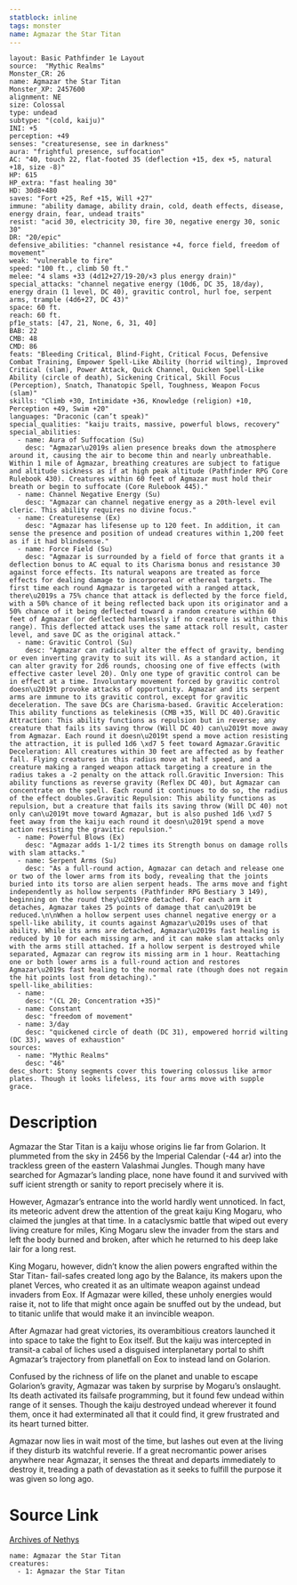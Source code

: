 ```yaml
---
statblock: inline
tags: monster
name: Agmazar the Star Titan
---
```

```statblock
layout: Basic Pathfinder 1e Layout
source:  "Mythic Realms"
Monster_CR: 26
name: Agmazar the Star Titan
Monster_XP: 2457600
alignment: NE
size: Colossal
type: undead
subtype: "(cold, kaiju)"
INI: +5
perception: +49
senses: "creaturesense, see in darkness"
aura: "frightful presence, suffocation"
AC: "40, touch 22, flat-footed 35 (deflection +15, dex +5, natural +18, size -8)"
HP: 615
HP_extra: "fast healing 30"
HD: 30d8+480
saves: "Fort +25, Ref +15, Will +27"
immune: "ability damage, ability drain, cold, death effects, disease, energy drain, fear, undead traits"
resist: "acid 30, electricity 30, fire 30, negative energy 30, sonic 30"
DR: "20/epic"
defensive_abilities: "channel resistance +4, force field, freedom of movement"
weak: "vulnerable to fire"
speed: "100 ft., climb 50 ft."
melee: "4 slams +33 (4d12+27/19-20/×3 plus energy drain)"
special_attacks: "channel negative energy (10d6, DC 35, 18/day), energy drain (1 level, DC 40), gravitic control, hurl foe, serpent arms, trample (4d6+27, DC 43)"
space: 60 ft.
reach: 60 ft.
pf1e_stats: [47, 21, None, 6, 31, 40]
BAB: 22
CMB: 48
CMD: 86
feats: "Bleeding Critical, Blind-Fight, Critical Focus, Defensive Combat Training, Empower Spell-Like Ability (horrid wilting), Improved Critical (slam), Power Attack, Quick Channel, Quicken Spell-Like Ability (circle of death), Sickening Critical, Skill Focus (Perception), Snatch, Thanatopic Spell, Toughness, Weapon Focus (slam)"
skills: "Climb +30, Intimidate +36, Knowledge (religion) +10, Perception +49, Swim +20"
languages: "Draconic (can’t speak)"
special_qualities: "kaiju traits, massive, powerful blows, recovery"
special_abilities:
  - name: Aura of Suffocation (Su)
    desc: "Agmazar\u2019s alien presence breaks down the atmosphere around it, causing the air to become thin and nearly unbreathable. Within 1 mile of Agmazar, breathing creatures are subject to fatigue and altitude sickness as if at high peak altitude (Pathfinder RPG Core Rulebook 430). Creatures within 60 feet of Agmazar must hold their breath or begin to suffocate (Core Rulebook 445)."
  - name: Channel Negative Energy (Su)
    desc: "Agmazar can channel negative energy as a 20th-level evil cleric. This ability requires no divine focus."
  - name: Creaturesense (Ex)
    desc: "Agmazar has lifesense up to 120 feet. In addition, it can sense the presence and position of undead creatures within 1,200 feet as if it had blindsense."
  - name: Force Field (Su)
    desc: "Agmazar is surrounded by a field of force that grants it a deflection bonus to AC equal to its Charisma bonus and resistance 30 against force effects. Its natural weapons are treated as force effects for dealing damage to incorporeal or ethereal targets. The first time each round Agmazar is targeted with a ranged attack, there\u2019s a 75% chance that attack is deflected by the force field, with a 50% chance of it being reflected back upon its originator and a 50% chance of it being deflected toward a random creature within 60 feet of Agmazar (or deflected harmlessly if no creature is within this range). This deflected attack uses the same attack roll result, caster level, and save DC as the original attack."
  - name: Gravitic Control (Su)
    desc: "Agmazar can radically alter the effect of gravity, bending or even inverting gravity to suit its will. As a standard action, it can alter gravity for 2d6 rounds, choosing one of five effects (with effective caster level 20). Only one type of gravitic control can be in effect at a time. Involuntary movement forced by gravitic control doesn\u2019t provoke attacks of opportunity. Agmazar and its serpent arms are immune to its gravitic control, except for gravitic deceleration. The save DCs are Charisma-based. Gravitic Acceleration: This ability functions as telekinesis (CMB +35, Will DC 40).Gravitic Attraction: This ability functions as repulsion but in reverse; any creature that fails its saving throw (Will DC 40) can\u2019t move away from Agmazar. Each round it doesn\u2019t spend a move action resisting the attraction, it is pulled 1d6 \xd7 5 feet toward Agmazar.Gravitic Deceleration: All creatures within 30 feet are affected as by feather fall. Flying creatures in this radius move at half speed, and a creature making a ranged weapon attack targeting a creature in the radius takes a -2 penalty on the attack roll.Gravitic Inversion: This ability functions as reverse gravity (Reflex DC 40), but Agmazar can concentrate on the spell. Each round it continues to do so, the radius of the effect doubles.Gravitic Repulsion: This ability functions as repulsion, but a creature that fails its saving throw (Will DC 40) not only can\u2019t move toward Agmazar, but is also pushed 1d6 \xd7 5 feet away from the kaiju each round it doesn\u2019t spend a move action resisting the gravitic repulsion."
  - name: Powerful Blows (Ex)
    desc: "Agmazar adds 1-1/2 times its Strength bonus on damage rolls with slam attacks."
  - name: Serpent Arms (Su)
    desc: "As a full-round action, Agmazar can detach and release one or two of the lower arms from its body, revealing that the joints buried into its torso are alien serpent heads. The arms move and fight independently as hollow serpents (Pathfinder RPG Bestiary 3 149), beginning on the round they\u2019re detached. For each arm it detaches, Agmazar takes 25 points of damage that can\u2019t be reduced.\n\nWhen a hollow serpent uses channel negative energy or a spell-like ability, it counts against Agmazar\u2019s uses of that ability. While its arms are detached, Agmazar\u2019s fast healing is reduced by 10 for each missing arm, and it can make slam attacks only with the arms still attached. If a hollow serpent is destroyed while separated, Agmazar can regrow its missing arm in 1 hour. Reattaching one or both lower arms is a full-round action and restores Agmazar\u2019s fast healing to the normal rate (though does not regain the hit points lost from detaching)."
spell-like_abilities:
  - name:
    desc: "(CL 20; Concentration +35)"
  - name: Constant
    desc: "freedom of movement"
  - name: 3/day
    desc: "quickened circle of death (DC 31), empowered horrid wilting (DC 33), waves of exhaustion"
sources:
  - name: "Mythic Realms"
    desc: "46"
desc_short: Stony segments cover this towering colossus like armor plates. Though it looks lifeless, its four arms move with supple grace.
```
# Description
Agmazar the Star Titan is a kaiju whose origins lie far from Golarion. It plummeted from the sky in 2456 by the Imperial Calendar (-44 ar) into the trackless green of the eastern Valashmai Jungles. Though many have searched for Agmazar’s landing place, none have found it and survived with suff icient strength or sanity to report precisely where it is.

However, Agmazar’s entrance into the world hardly went unnoticed. In fact, its meteoric advent drew the attention of the great kaiju King Mogaru, who claimed the jungles at that time. In a cataclysmic battle that wiped out every living creature for miles, King Mogaru slew the invader from the stars and left the body burned and broken, after which he returned to his deep lake lair for a long rest.

King Mogaru, however, didn’t know the alien powers engrafted within the Star Titan- fail-safes created long ago by the Balance, its makers upon the planet Verces, who created it as an ultimate weapon against undead invaders from Eox. If Agmazar were killed, these unholy energies would raise it, not to life that might once again be snuffed out by the undead, but to titanic unlife that would make it an invincible weapon.

After Agmazar had great victories, its overambitious creators launched it into space to take the fight to Eox itself. But the kaiju was intercepted in transit-a cabal of liches used a disguised interplanetary portal to shift Agmazar’s trajectory from planetfall on Eox to instead land on Golarion.

Confused by the richness of life on the planet and unable to escape Golarion’s gravity, Agmazar was taken by surprise by Mogaru’s onslaught. Its death activated its failsafe programming, but it found few undead within range of it senses. Though the kaiju destroyed undead wherever it found them, once it had exterminated all that it could find, it grew frustrated and its heart turned bitter.

Agmazar now lies in wait most of the time, but lashes out even at the living if they disturb its watchful reverie. If a great necromantic power arises anywhere near Agmazar, it senses the threat and departs immediately to destroy it, treading a path of devastation as it seeks to fulfill the purpose it was given so long ago.
# Source Link
[Archives of Nethys](https://aonprd.com/MonsterDisplay.aspx?ItemName=Agmazar%20the%20Star%20Titan)
```encounter-table
name: Agmazar the Star Titan
creatures:
  - 1: Agmazar the Star Titan
```
